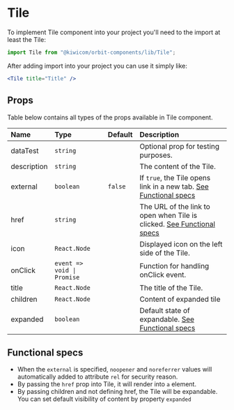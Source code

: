 # Tile
To implement Tile component into your project you'll need to the import at least the Tile:
```jsx
import Tile from "@kiwicom/orbit-components/lib/Tile";
```
After adding import into your project you can use it simply like:
```jsx
<Tile title="Title" />
```
## Props
Table below contains all types of the props available in Tile component.

| Name          | Type                          | Default         | Description                      |
| :------------ | :---------------------------- | :-------------- | :------------------------------- |
| dataTest      | `string`                      |                 | Optional prop for testing purposes.
| description   | `string`                      |                 | The content of the Tile.
| external      | `boolean`                     | `false`         | If `true`, the Tile opens link in a new tab.  [See Functional specs](#functional-specs)
| href          | `string`                      |                 | The URL of the link to open when Tile is clicked. [See Functional specs](#functional-specs)
| icon          | `React.Node`                  |                 | Displayed icon on the left side of the Tile.
| onClick       | `event => void \| Promise`    |                 | Function for handling onClick event.
| title         | `React.Node`                  |                 | The title of the Tile.
| children      | `React.Node`                  |                 | Content of expanded tile
| expanded      | `boolean`                     |                 | Default state of expandable. [See Functional specs](#functional-specs)

## Functional specs
* When the `external` is specified, `noopener` and `noreferrer` values will automatically added to attribute `rel` for security reason.
* By passing the `href` prop into Tile, it will render into `a` element.
* By passing children and not defining href, the Tile will be expandable. You can set default visibility of content by property `expanded`

